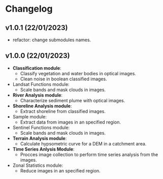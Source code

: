 # Changelog

<!--next-version-placeholder-->
## v1.0.1 (22/01/2023)
- refactor: change submodules names.

## v1.0.0 (22/01/2023)

- **Classification module**:
    - Classify vegetation and water bodies in optical images.
    - Clean noise in boolean classified images.
- Landsat Functions module:
    - Scale bands and mask clouds in images.
- **River Analysis module**:
    - Characterize sediment plume with optical images.
- **Shoreline Analysis module**:
    - Extract shoreline from classified images.
- Sample module:
    - Extract data from images in an specified region.
- Sentinel Functions module:
    - Scale bands and mask clouds in images.
- **Terrain Analysis module**:
    - Calculate hypsometric curve for a DEM in a catchment area.
- **Time Series Anlysis Module**:
    - Procces image collection to perform time series analysis from the images.
- Zonal Statistics module:
    - Reduce images in an specified region.

